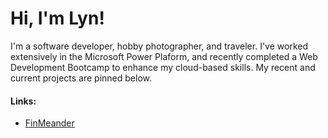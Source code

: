 # Hi, I'm Lyn!

I'm a software developer, hobby photographer, and traveler. I've worked extensively in the Microsoft Power Plaform, and recently completed a Web Development Bootcamp to enhance my cloud-based skills. My recent and current projects are pinned below.
#### Links:
- [FinMeander](https://finmeander.com/)
<!--

Here are some ideas to get you started:

- 🔭 I’m currently working on ...
- 🌱 I’m currently learning ...
- 👯 I’m looking to collaborate on ...
- 🤔 I’m looking for help with ...
- 💬 Ask me about ...
- 📫 How to reach me: ...
- 😄 Pronouns: ...
- ⚡ Fun fact: ...
-->
